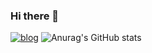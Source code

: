 ### Hi there 👋

[![blog](https://img.shields.io/badge/Discord-7289DA?style=for-the-badge&logo=discord&logoColor=white)](https://discord.gg/5ZgMEpGhse)
![Anurag's GitHub stats](https://github-readme-stats.vercel.app/api?username=1ELShiroe&show_icons=true&theme=radical)



